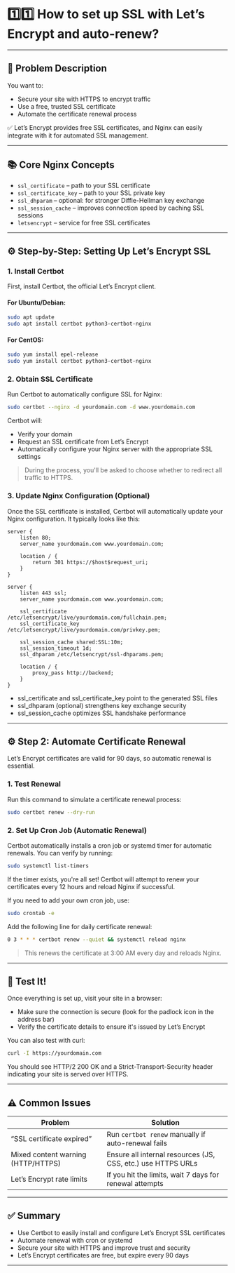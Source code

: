 # 1️⃣1️⃣ How to set up SSL with Let’s Encrypt and auto-renew?

---

## 🧩 Problem Description

You want to:

- Secure your site with HTTPS to encrypt traffic
- Use a free, trusted SSL certificate
- Automate the certificate renewal process

✅ Let’s Encrypt provides free SSL certificates, and Nginx can easily integrate with it for automated SSL management.

---

## 📚 Core Nginx Concepts

- `ssl_certificate` – path to your SSL certificate
- `ssl_certificate_key` – path to your SSL private key
- `ssl_dhparam` – optional: for stronger Diffie-Hellman key exchange
- `ssl_session_cache` – improves connection speed by caching SSL sessions
- `letsencrypt` – service for free SSL certificates

---

## ⚙️ Step-by-Step: Setting Up Let’s Encrypt SSL

### 1. Install Certbot

First, install Certbot, the official Let’s Encrypt client.

#### For Ubuntu/Debian:

```bash
sudo apt update
sudo apt install certbot python3-certbot-nginx
```

#### For CentOS:

```bash
sudo yum install epel-release
sudo yum install certbot python3-certbot-nginx
```

### 2. Obtain SSL Certificate

Run Certbot to automatically configure SSL for Nginx:

```bash
sudo certbot --nginx -d yourdomain.com -d www.yourdomain.com
```

Certbot will:

- Verify your domain
- Request an SSL certificate from Let’s Encrypt
- Automatically configure your Nginx server with the appropriate SSL settings

> During the process, you'll be asked to choose whether to redirect all traffic to HTTPS.

### 3. Update Nginx Configuration (Optional)

Once the SSL certificate is installed, Certbot will automatically update your Nginx configuration. It typically looks like this:

```nginx
server {
    listen 80;
    server_name yourdomain.com www.yourdomain.com;

    location / {
        return 301 https://$host$request_uri;
    }
}

server {
    listen 443 ssl;
    server_name yourdomain.com www.yourdomain.com;

    ssl_certificate /etc/letsencrypt/live/yourdomain.com/fullchain.pem;
    ssl_certificate_key /etc/letsencrypt/live/yourdomain.com/privkey.pem;

    ssl_session_cache shared:SSL:10m;
    ssl_session_timeout 1d;
    ssl_dhparam /etc/letsencrypt/ssl-dhparams.pem;

    location / {
        proxy_pass http://backend;
    }
}
```

- ssl_certificate and ssl_certificate_key point to the generated SSL files
- ssl_dhparam (optional) strengthens key exchange security
- ssl_session_cache optimizes SSL handshake performance

---

## ⚙️ Step 2: Automate Certificate Renewal

Let’s Encrypt certificates are valid for 90 days, so automatic renewal is essential.

### 1. Test Renewal

Run this command to simulate a certificate renewal process:

```bash
sudo certbot renew --dry-run
```

### 2. Set Up Cron Job (Automatic Renewal)

Certbot automatically installs a cron job or systemd timer for automatic renewals. You can verify by running:

```bash
sudo systemctl list-timers
```

If the timer exists, you're all set! Certbot will attempt to renew your certificates every 12 hours and reload Nginx if successful.

If you need to add your own cron job, use:

```bash
sudo crontab -e
```

Add the following line for daily certificate renewal:

```bash
0 3 * * * certbot renew --quiet && systemctl reload nginx
```

> This renews the certificate at 3:00 AM every day and reloads Nginx.

---

## 🧪 Test It!

Once everything is set up, visit your site in a browser:

- Make sure the connection is secure (look for the padlock icon in the address bar)
- Verify the certificate details to ensure it's issued by Let’s Encrypt

You can also test with curl:

```bash
curl -I https://yourdomain.com
```

You should see HTTP/2 200 OK and a Strict-Transport-Security header indicating your site is served over HTTPS.

---

## ⚠️ Common Issues

| Problem                            | Solution                                                     |
| ---------------------------------- | ------------------------------------------------------------ |
| “SSL certificate expired”          | Run `certbot renew` manually if auto-renewal fails           |
| Mixed content warning (HTTP/HTTPS) | Ensure all internal resources (JS, CSS, etc.) use HTTPS URLs |
| Let’s Encrypt rate limits          | If you hit the limits, wait 7 days for renewal attempts      |

---

## ✅ Summary

- Use Certbot to easily install and configure Let’s Encrypt SSL certificates
- Automate renewal with cron or systemd
- Secure your site with HTTPS and improve trust and security
- Let’s Encrypt certificates are free, but expire every 90 days

---
